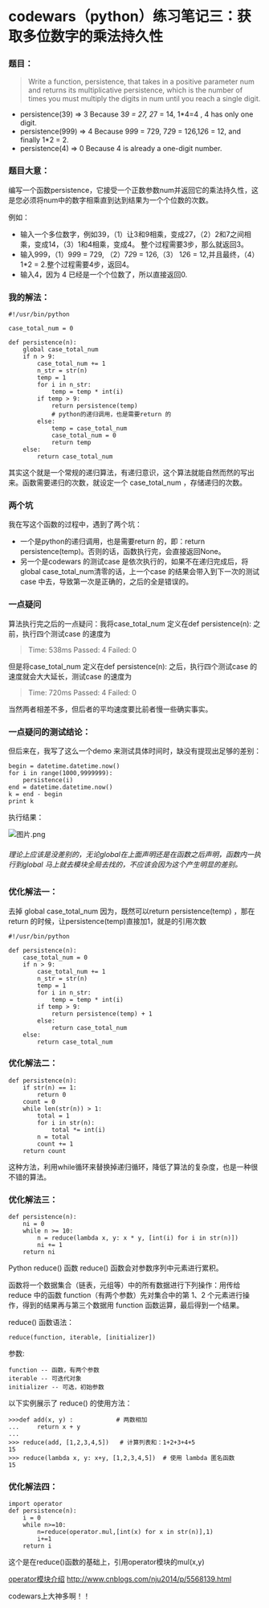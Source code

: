 # codewars（python）练习笔记三：获取多位数字的乘法持久性
### 题目：
>Write a function, persistence, that takes in a positive parameter num and returns its multiplicative persistence, which is the number of times you must multiply the digits in num until you reach a single digit.

* persistence(39) => 3   Because 3*9 = 27, 2*7 = 14, 1*4=4 , 4 has only one digit.
* persistence(999) => 4  Because 9*9*9 = 729, 7*2*9 = 126,1*2*6 = 12, and finally 1*2 = 2.
* persistence(4) => 0   Because 4 is already a one-digit number.

### 题目大意：

编写一个函数persistence，它接受一个正数参数num并返回它的乘法持久性，这是您必须将num中的数字相乘直到达到结果为一个个位数的次数。

例如：
* 输入一个多位数字，例如39，（1）让3和9相乘，变成27，（2）2和7之间相乘，变成14，（3）1和4相乘，变成4。 整个过程需要3步，那么就返回3。
* 输入999，（1）9*9*9 = 729, （2）7*2*9 = 126,（3） 1*2*6 = 12,并且最终，（4）1*2 = 2.整个过程需要4步，返回4。
* 输入4，因为 4 已经是一个个位数了，所以直接返回0.

### 我的解法：
```
#!/usr/bin/python

case_total_num = 0

def persistence(n):
    global case_total_num
    if n > 9:
        case_total_num += 1 
        n_str = str(n)
        temp = 1
        for i in n_str:
            temp = temp * int(i)
        if temp > 9:
            return persistence(temp)
            # python的递归调用，也是需要return 的
        else:
            temp = case_total_num
            case_total_num = 0
            return temp
    else:
        return case_total_num
```
其实这个就是一个常规的递归算法，有递归意识，这个算法就能自然而然的写出来。函数需要递归的次数，就设定一个 case_total_num ，存储递归的次数。

### 两个坑

我在写这个函数的过程中，遇到了两个坑：
* 一个是python的递归调用，也是需要return 的，即：return persistence(temp)。否则的话，函数执行完，会直接返回None。
* 另一个是codewars 的测试case 是依次执行的，如果不在递归完成后，将global case_total_num清零的话，上一个case 的结果会带入到下一次的测试case 中去，导致第一次是正确的，之后的全是错误的。

### 一点疑问

算法执行完之后的一点疑问：我将case_total_num 定义在def persistence(n): 之前，执行四个测试case 的速度为
>Time: 538ms Passed: 4 Failed: 0

但是将case_total_num 定义在def persistence(n): 之后，执行四个测试case 的速度就会大大延长，测试case 的速度为
>Time: 720ms Passed: 4 Failed: 0

当然两者相差不多，但后者的平均速度要比前者慢一些确实事实。

### 一点疑问的测试结论：

但后来在，我写了这么一个demo 来测试具体时间时，缺没有提现出足够的差别：
```
begin = datetime.datetime.now()
for i in range(1000,9999999):
    persistence(i)
end = datetime.datetime.now()
k = end - begin
print k 
```
执行结果：

![图片.png](https://upload-images.jianshu.io/upload_images/1136127-12598a33f0078227.png?imageMogr2/auto-orient/strip%7CimageView2/2/w/1240)

###### 理论上应该是没差别的，无论global在上面声明还是在函数之后声明，函数内一执行到global 马上就去模块全局去找的，不应该会因为这个产生明显的差别。

### 优化解法一：
去掉 global case_total_num
因为，既然可以return persistence(temp) ，那在return 的时候，让persistence(temp)直接加1，就是的引用次数
```
#!/usr/bin/python

def persistence(n):
    case_total_num = 0
    if n > 9:
        case_total_num += 1 
        n_str = str(n)
        temp = 1
        for i in n_str:
            temp = temp * int(i)
        if temp > 9:
            return persistence(temp) + 1
        else:
            return case_total_num
    else:
        return case_total_num
```
### 优化解法二：
```
def persistence(n):
    if str(n) == 1:
        return 0
    count = 0
    while len(str(n)) > 1:
        total = 1
        for i in str(n):
            total *= int(i)
        n = total
        count += 1
    return count
```
这种方法，利用while循环来替换掉递归循环，降低了算法的复杂度，也是一种很不错的算法。
### 优化解法三：
```
def persistence(n):
    ni = 0
    while n >= 10:
        n = reduce(lambda x, y: x * y, [int(i) for i in str(n)])
        ni += 1
    return ni
```
Python reduce() 函数
reduce() 函数会对参数序列中元素进行累积。

函数将一个数据集合（链表，元组等）中的所有数据进行下列操作：用传给 reduce 中的函数 function（有两个参数）先对集合中的第 1、2 个元素进行操作，得到的结果再与第三个数据用 function 函数运算，最后得到一个结果。

reduce() 函数语法：
 
    reduce(function, iterable, [initializer])

参数:

    function -- 函数，有两个参数
    iterable -- 可迭代对象
    initializer -- 可选，初始参数

以下实例展示了 reduce() 的使用方法：
```
>>>def add(x, y) :            # 两数相加
...     return x + y
... 
>>> reduce(add, [1,2,3,4,5])   # 计算列表和：1+2+3+4+5
15
>>> reduce(lambda x, y: x+y, [1,2,3,4,5])  # 使用 lambda 匿名函数
15

```

### 优化解法四：
```
import operator
def persistence(n):
    i = 0
    while n>=10:
        n=reduce(operator.mul,[int(x) for x in str(n)],1)
        i+=1
    return i
```
这个是在reduce()函数的基础上，引用operator模块的mul(x,y)

[operator模块介绍](http://www.cnblogs.com/nju2014/p/5568139.html)
http://www.cnblogs.com/nju2014/p/5568139.html

codewars上大神多啊！！
